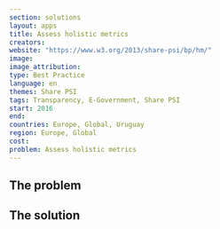 ```yaml
---
section: solutions
layout: apps
title: Assess holistic metrics
creators: 
website: "https://www.w3.org/2013/share-psi/bp/hm/"
image: 
image_attribution:
type: Best Practice  
language: en
themes: Share PSI
tags: Transparency, E-Government, Share PSI
start: 2016
end: 
countries: Europe, Global, Uruguay
region: Europe, Global
cost: 
problem: Assess holistic metrics
---
```


## The problem

## The solution
